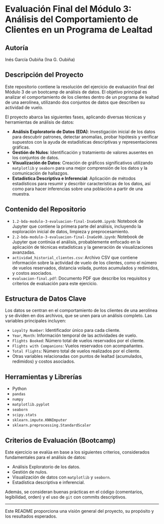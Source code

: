 # Evaluación Final del Módulo 3: Análisis del Comportamiento de Clientes en un Programa de Lealtad

## Autoría
Inés García Oubiña (Ina G. Oubiña)

## Descripción del Proyecto
Este repositorio contiene la resolución del ejercicio de evaluación final del Módulo 3 de un bootcamp de análisis de datos. El objetivo principal es analizar el comportamiento de los clientes dentro de un programa de lealtad de una aerolínea, utilizando dos conjuntos de datos que describen su actividad de vuelo.

El proyecto abarca las siguientes fases, aplicando diversas técnicas y herramientas de análisis de datos:
* **Análisis Exploratorio de Datos (EDA)**: Investigación inicial de los datos para descubrir patrones, detectar anomalías, probar hipótesis y verificar supuestos con la ayuda de estadísticas descriptivas y representaciones gráficas.
* **Gestión de Nulos**: Identificación y tratamiento de valores ausentes en los conjuntos de datos.
* **Visualización de Datos**: Creación de gráficos significativos utilizando `matplotlib` y `seaborn` para una mejor comprensión de los datos y la comunicación de hallazgos.
* **Estadística Descriptiva e Inferencial**: Aplicación de métodos estadísticos para resumir y describir características de los datos, así como para hacer inferencias sobre una población a partir de una muestra.

## Contenido del Repositorio

* `1.2-bda-modulo-3-evaluacion-final-InaGo90.ipynb`: Notebook de Jupyter que contiene la primera parte del análisis, incluyendo la exploración inicial de datos, limpieza y preprocesamiento.
* `2.2-bda-modulo-3-evaluacion-final-InaGo90.ipynb`: Notebook de Jupyter que continúa el análisis, probablemente enfocado en la aplicación de técnicas estadísticas y la generación de visualizaciones avanzadas.
* `actividad_historial_clientes.csv`: Archivo CSV que contiene información sobre la actividad de vuelo de los clientes, como el número de vuelos reservados, distancia volada, puntos acumulados y redimidos, y costos asociados.
* `evaluacion-final.pdf`: Documento PDF que describe los requisitos y criterios de evaluación para este ejercicio.

## Estructura de Datos Clave
Los datos se centran en el comportamiento de los clientes de una aerolínea y se dividen en dos archivos, que se unen para un análisis completo. Las variables principales incluyen:
* `Loyalty Number`: Identificador único para cada cliente.
* `Year`, `Month`: Información temporal de las actividades de vuelo.
* `Flights Booked`: Número total de vuelos reservados por el cliente.
* `Flights with Companions`: Vuelos reservados con acompañantes.
* `Total Flights`: Número total de vuelos realizados por el cliente.
* Otras variables relacionadas con puntos de lealtad (acumulados, redimidos) y costos asociados.

## Herramientas y Librerías
* Python
* `pandas`
* `numpy`
* `matplotlib.pyplot`
* `seaborn`
* `scipy.stats`
* `sklearn.impute.KNNImputer`
* `sklearn.preprocessing.StandardScaler`

## Criterios de Evaluación (Bootcamp)
Este ejercicio se evalúa en base a los siguientes criterios, considerados fundamentales para el análisis de datos:
* Análisis Exploratorio de los datos.
* Gestión de nulos.
* Visualización de datos con `matplotlib` y `seaborn`.
* Estadística descriptiva e inferencial.

Además, se consideran buenas prácticas en el código (comentarios, legibilidad, orden) y el uso de `git` con commits descriptivos.

---

Este README proporciona una visión general del proyecto, su propósito y los resultados esperados.
